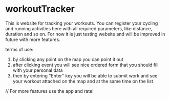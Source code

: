 # workoutTracker
This is website for tracking your workouts. You can register your cycling and running activities here with all required parameters, like distance, duration and so on.
For now it is just testing website and will be improved in future with more features.

terms of use:
1) by clicking any point on the map you can point it out
2) after clicking event you will see nice ordered form that you should fill with your personal data
3) then by entering "Enter" key you will be able to submit work and see your workout attached on the map and at the same time on the list

// For more features use the app and rate!
